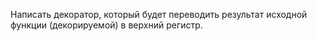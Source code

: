 Написать декоратор, который будет переводить результат исходной функции (декорируемой) в верхний регистр.